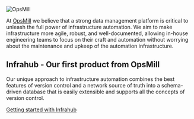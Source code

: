 ![OpsMill](https://assets-global.website-files.com/657aff4a26dd8afbab24944b/65a656b0aa32b71080018ef5_logoOpsmill.svg)

At [OpsMill](https://opsmill.com) we believe that a strong data management platform is critical to unleash the full power of infrastructure automation. We aim to make infrastructure more agile, robust, and well-documented, allowing in-house engineering teams to focus on their craft and automation without worrying about the maintenance and upkeep of the automation infrastructure.

## Infrahub - Our first product from OpsMill

Our unique approach to infrastructure automation combines the best features of version control and a network source of truth into a schema-driven database that is easily extensible and supports all the concepts of version control.

[Getting started with Infrahub](https://github.com/opsmill/infrahub)
